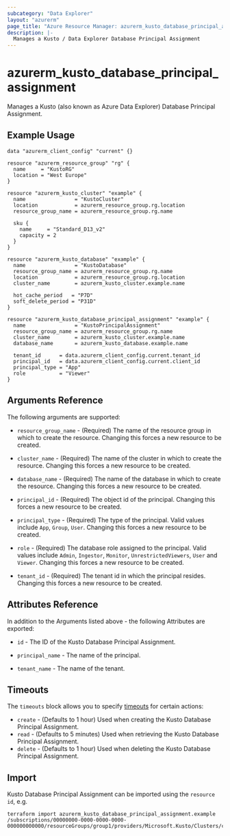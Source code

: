 ```yaml
---
subcategory: "Data Explorer"
layout: "azurerm"
page_title: "Azure Resource Manager: azurerm_kusto_database_principal_assignment"
description: |-
  Manages a Kusto / Data Explorer Database Principal Assignment
---
```


# azurerm_kusto_database_principal_assignment

Manages a Kusto (also known as Azure Data Explorer) Database Principal Assignment.

## Example Usage

```hcl
data "azurerm_client_config" "current" {}

resource "azurerm_resource_group" "rg" {
  name     = "KustoRG"
  location = "West Europe"
}

resource "azurerm_kusto_cluster" "example" {
  name                = "KustoCluster"
  location            = azurerm_resource_group.rg.location
  resource_group_name = azurerm_resource_group.rg.name

  sku {
    name     = "Standard_D13_v2"
    capacity = 2
  }
}

resource "azurerm_kusto_database" "example" {
  name                = "KustoDatabase"
  resource_group_name = azurerm_resource_group.rg.name
  location            = azurerm_resource_group.rg.location
  cluster_name        = azurerm_kusto_cluster.example.name

  hot_cache_period   = "P7D"
  soft_delete_period = "P31D"
}

resource "azurerm_kusto_database_principal_assignment" "example" {
  name                = "KustoPrincipalAssignment"
  resource_group_name = azurerm_resource_group.rg.name
  cluster_name        = azurerm_kusto_cluster.example.name
  database_name       = azurerm_kusto_database.example.name

  tenant_id      = data.azurerm_client_config.current.tenant_id
  principal_id   = data.azurerm_client_config.current.client_id
  principal_type = "App"
  role           = "Viewer"
}
```

## Arguments Reference

The following arguments are supported:

* `resource_group_name` - (Required) The name of the resource group in which to create the resource. Changing this forces a new resource to be created.

* `cluster_name` - (Required) The name of the cluster in which to create the resource. Changing this forces a new resource to be created.

* `database_name` - (Required) The name of the database in which to create the resource. Changing this forces a new resource to be created.

* `principal_id` - (Required) The object id of the principal. Changing this forces a new resource to be created.

* `principal_type` - (Required) The type of the principal. Valid values include `App`, `Group`, `User`. Changing this forces a new resource to be created.

* `role` - (Required) The database role assigned to the principal. Valid values include `Admin`, `Ingestor`, `Monitor`, `UnrestrictedViewers`, `User` and `Viewer`. Changing this forces a new resource to be created.

* `tenant_id` - (Required) The tenant id in which the principal resides. Changing this forces a new resource to be created.

## Attributes Reference

In addition to the Arguments listed above - the following Attributes are exported: 

* `id` - The ID of the Kusto Database Principal Assignment.

* `principal_name` - The name of the principal.

* `tenant_name` - The name of the tenant.

## Timeouts

The `timeouts` block allows you to specify [timeouts](https://www.terraform.io/docs/configuration/resources.html#timeouts) for certain actions:

* `create` - (Defaults to 1 hour) Used when creating the Kusto Database Principal Assignment.
* `read` - (Defaults to 5 minutes) Used when retrieving the Kusto Database Principal Assignment.
* `delete` - (Defaults to 1 hour) Used when deleting the Kusto Database Principal Assignment.

## Import

Kusto Database Principal Assignment can be imported using the `resource id`, e.g.

```shell
terraform import azurerm_kusto_database_principal_assignment.example /subscriptions/00000000-0000-0000-0000-000000000000/resourceGroups/group1/providers/Microsoft.Kusto/Clusters/cluster1/Databases/database1/PrincipalAssignments/assignment1
```
